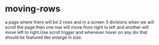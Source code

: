 # moving-rows
a page where there will be 2 rows and in a screen 3 divisions when we will scroll the page then one row will move from right to left and another will  move left to right.Use scroll trigger and whenever hover on any div that should be featured like  enlarge in size.
